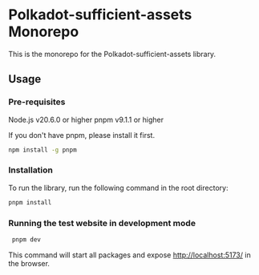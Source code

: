 # Polkadot-sufficient-assets Monorepo

This is the monorepo for the Polkadot-sufficient-assets library.

## Usage

### Pre-requisites

Node.js v20.6.0 or higher
pnpm v9.1.1 or higher

If you don't have pnpm, please install it first.

```bash
npm install -g pnpm
```

### Installation

To run the library, run the following command in the root directory:

```bash
pnpm install
```

### Running the test website in development mode

```bash
 pnpm dev
```

This command will start all packages and expose <http://localhost:5173/> in the browser.
